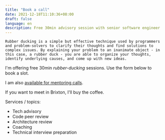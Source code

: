 ```yaml
---
title: "Book a call"
date: 2021-12-18T11:10:36+08:00
draft: false
language: en
description: Free 30min advisory session with senior software engineer Thomas Seropian
---
```

```
Rubber ducking is a simple but effective technique used by programmers and problem-solvers to clarify their thoughts and find solutions to complex issues. By explaining your problem to an inanimate object - in this case, a rubber duck - you are able to organize your thoughts, identify underlying causes, and come up with new ideas.
```

I'm offering free 30min _rubber-ducking_ sessions. Use the form below to book a slot. 

I am also [available for mentoring calls](https://mentorcruise.com/mentor/thomasseropian/).

If you want to meet in Brixton, I'll buy the coffee.

Services / topics:

- Tech advisory
- Code peer review
- Architecture review
- Coaching
- Technical interview preparation

<!-- Calendly inline widget begin -->
<div class="calendly-inline-widget" data-url="https://calendly.com/tseropian/30min-chat?hide_landing_page_details=1&hide_gdpr_banner=1" style="min-width:320px;height:900px;"></div>
<script type="text/javascript" src="https://assets.calendly.com/assets/external/widget.js" async></script>
<!-- Calendly inline widget end -->
